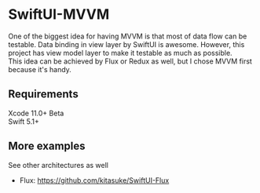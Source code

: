 # SwiftUI-MVVM

One of the biggest idea for having MVVM is that most of data flow can be testable. Data binding in view layer by SwiftUI is awesome. However, this project has view model layer to make it testable as much as possible.  
This idea can be achieved by Flux or Redux as well, but I chose MVVM first because it's handy.

## Requirements

Xcode 11.0+ Beta  
Swift 5.1+

## More examples

See other architectures as well

- Flux: https://github.com/kitasuke/SwiftUI-Flux
